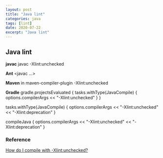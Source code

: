 ```yaml
---
layout: post
title: "Java lint"
categories: java
tags: [lint]
date: 2020-07-22 
excerpt: "Java lint"
---
```


## Java lint

**javac**
javac -Xlint:unchecked

**Ant**
<javac ...>
<compilerarg value="-Xlint"/>
</javac>

**Maven**
in  maven-compiler-plugin
<compilerArgument>-Xlint:unchecked</compilerArgument>

**Gradle**
gradle.projectsEvaluated {
    tasks.withType(JavaCompile) {
        options.compilerArgs << "-Xlint:unchecked"
    }
}

tasks.withType(JavaCompile) {
    options.compilerArgs << "-Xlint:unchecked" << "-Xlint:deprecation"
}

compileJava {
    options.compilerArgs << "-Xlint:unchecked" << "-Xlint:deprecation"
}



### Reference
[How do I compile with -Xlint:unchecked?](https://stackoverflow.com/questions/8215781/how-do-i-compile-with-xlintunchecked/24176772)


